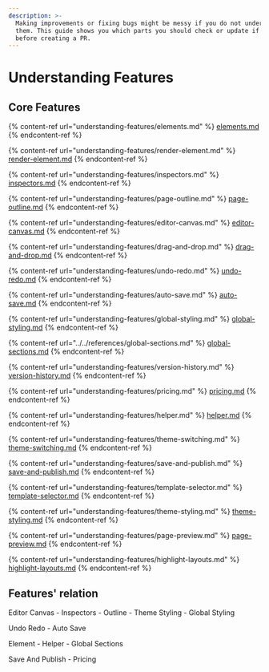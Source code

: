 ```yaml
---
description: >-
  Making improvements or fixing bugs might be messy if you do not understand
  them. This guide shows you which parts you should check or update if needed
  before creating a PR.
---
```


# Understanding Features

## Core Features

{% content-ref url="understanding-features/elements.md" %}
[elements.md](understanding-features/elements.md)
{% endcontent-ref %}

{% content-ref url="understanding-features/render-element.md" %}
[render-element.md](understanding-features/render-element.md)
{% endcontent-ref %}

{% content-ref url="understanding-features/inspectors.md" %}
[inspectors.md](understanding-features/inspectors.md)
{% endcontent-ref %}

{% content-ref url="understanding-features/page-outline.md" %}
[page-outline.md](understanding-features/page-outline.md)
{% endcontent-ref %}

{% content-ref url="understanding-features/editor-canvas.md" %}
[editor-canvas.md](understanding-features/editor-canvas.md)
{% endcontent-ref %}

{% content-ref url="understanding-features/drag-and-drop.md" %}
[drag-and-drop.md](understanding-features/drag-and-drop.md)
{% endcontent-ref %}

{% content-ref url="understanding-features/undo-redo.md" %}
[undo-redo.md](understanding-features/undo-redo.md)
{% endcontent-ref %}

{% content-ref url="understanding-features/auto-save.md" %}
[auto-save.md](understanding-features/auto-save.md)
{% endcontent-ref %}

{% content-ref url="understanding-features/global-styling.md" %}
[global-styling.md](understanding-features/global-styling.md)
{% endcontent-ref %}

{% content-ref url="../../references/global-sections.md" %}
[global-sections.md](../../references/global-sections.md)
{% endcontent-ref %}

{% content-ref url="understanding-features/version-history.md" %}
[version-history.md](understanding-features/version-history.md)
{% endcontent-ref %}

{% content-ref url="understanding-features/pricing.md" %}
[pricing.md](understanding-features/pricing.md)
{% endcontent-ref %}

{% content-ref url="understanding-features/helper.md" %}
[helper.md](understanding-features/helper.md)
{% endcontent-ref %}

{% content-ref url="understanding-features/theme-switching.md" %}
[theme-switching.md](understanding-features/theme-switching.md)
{% endcontent-ref %}

{% content-ref url="understanding-features/save-and-publish.md" %}
[save-and-publish.md](understanding-features/save-and-publish.md)
{% endcontent-ref %}

{% content-ref url="understanding-features/template-selector.md" %}
[template-selector.md](understanding-features/template-selector.md)
{% endcontent-ref %}

{% content-ref url="understanding-features/theme-styling.md" %}
[theme-styling.md](understanding-features/theme-styling.md)
{% endcontent-ref %}

{% content-ref url="understanding-features/page-preview.md" %}
[page-preview.md](understanding-features/page-preview.md)
{% endcontent-ref %}

{% content-ref url="understanding-features/highlight-layouts.md" %}
[highlight-layouts.md](understanding-features/highlight-layouts.md)
{% endcontent-ref %}

## Features' relation

Editor Canvas - Inspectors - Outline - Theme Styling - Global Styling

Undo Redo - Auto Save

Element - Helper - Global Sections

Save And Publish - Pricing



